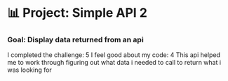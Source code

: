 # 📊 Project: Simple API 2

### Goal: Display data returned from an api

I completed the challenge: 5
I feel good about my code: 4
This api helped me to work through figuring out what data i needed to call to return what i was looking for
```
